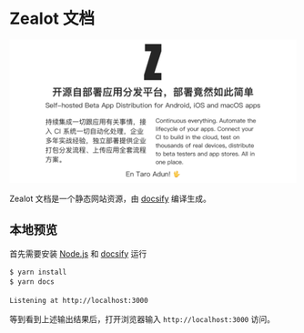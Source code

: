 # Zealot 文档

![Zealot intro](docs/_media/intro.png)

Zealot 文档是一个静态网站资源，由 [docsify](https://docsify.js.org/) 编译生成。

## 本地预览

首先需要安装 [Node.js](https://nodejs.org/) 和 [docsify](https://docsify.js.org/) 运行

```bash
$ yarn install
$ yarn docs

Listening at http://localhost:3000
```

等到看到上述输出结果后，打开浏览器输入 `http://localhost:3000` 访问。
